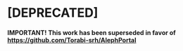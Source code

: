 # [DEPRECATED]

#### IMPORTANT! This work has been superseded in favor of https://github.com/Torabi-srh/AlephPortal ####
